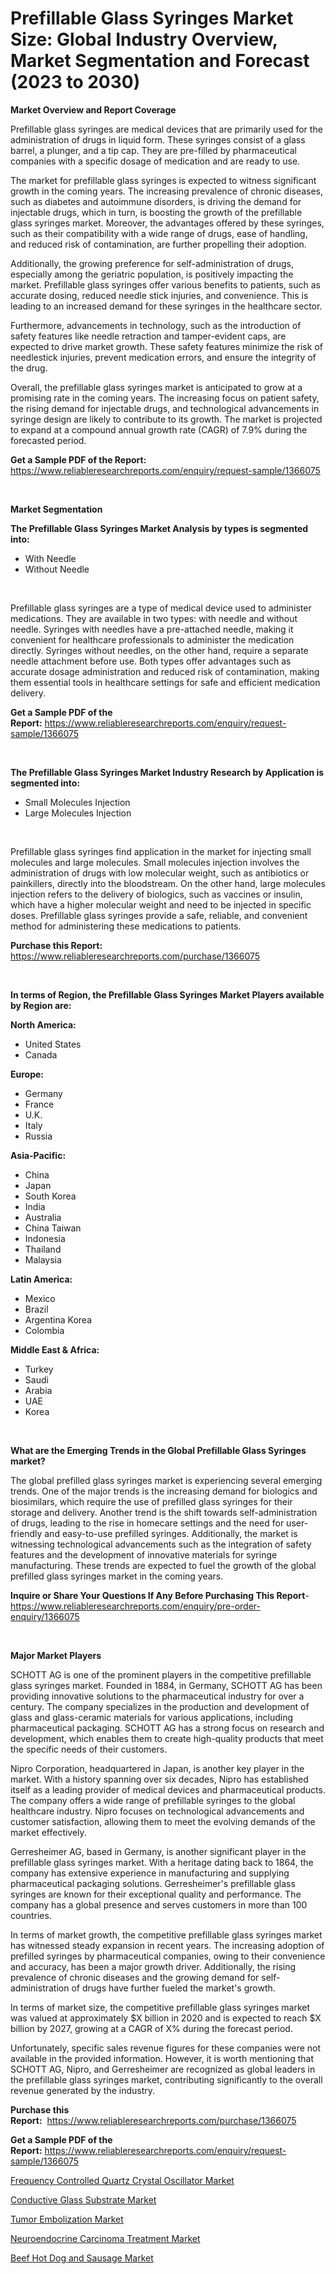 <p><h1>Prefillable Glass Syringes Market Size: Global Industry Overview, Market Segmentation and Forecast (2023 to 2030)</h1></p><p><strong>Market Overview and Report Coverage</strong></p>
<p><p>Prefillable glass syringes are medical devices that are primarily used for the administration of drugs in liquid form. These syringes consist of a glass barrel, a plunger, and a tip cap. They are pre-filled by pharmaceutical companies with a specific dosage of medication and are ready to use.</p><p>The market for prefillable glass syringes is expected to witness significant growth in the coming years. The increasing prevalence of chronic diseases, such as diabetes and autoimmune disorders, is driving the demand for injectable drugs, which in turn, is boosting the growth of the prefillable glass syringes market. Moreover, the advantages offered by these syringes, such as their compatibility with a wide range of drugs, ease of handling, and reduced risk of contamination, are further propelling their adoption.</p><p>Additionally, the growing preference for self-administration of drugs, especially among the geriatric population, is positively impacting the market. Prefillable glass syringes offer various benefits to patients, such as accurate dosing, reduced needle stick injuries, and convenience. This is leading to an increased demand for these syringes in the healthcare sector.</p><p>Furthermore, advancements in technology, such as the introduction of safety features like needle retraction and tamper-evident caps, are expected to drive market growth. These safety features minimize the risk of needlestick injuries, prevent medication errors, and ensure the integrity of the drug.</p><p>Overall, the prefillable glass syringes market is anticipated to grow at a promising rate in the coming years. The increasing focus on patient safety, the rising demand for injectable drugs, and technological advancements in syringe design are likely to contribute to its growth. The market is projected to expand at a compound annual growth rate (CAGR) of 7.9% during the forecasted period.</p></p>
<p><strong>Get a Sample PDF of the Report:</strong> <a href="https://www.reliableresearchreports.com/enquiry/request-sample/1366075">https://www.reliableresearchreports.com/enquiry/request-sample/1366075</a></p>
<p>&nbsp;</p>
<p><strong>Market Segmentation</strong></p>
<p><strong>The Prefillable Glass Syringes Market Analysis by types is segmented into:</strong></p>
<p><ul><li>With Needle</li><li>Without Needle</li></ul></p>
<p>&nbsp;</p>
<p><p>Prefillable glass syringes are a type of medical device used to administer medications. They are available in two types: with needle and without needle. Syringes with needles have a pre-attached needle, making it convenient for healthcare professionals to administer the medication directly. Syringes without needles, on the other hand, require a separate needle attachment before use. Both types offer advantages such as accurate dosage administration and reduced risk of contamination, making them essential tools in healthcare settings for safe and efficient medication delivery.</p></p>
<p><strong>Get a Sample PDF of the Report:</strong>&nbsp;<a href="https://www.reliableresearchreports.com/enquiry/request-sample/1366075">https://www.reliableresearchreports.com/enquiry/request-sample/1366075</a></p>
<p>&nbsp;</p>
<p><strong>The Prefillable Glass Syringes Market Industry Research by Application is segmented into:</strong></p>
<p><ul><li>Small Molecules Injection</li><li>Large Molecules Injection</li></ul></p>
<p>&nbsp;</p>
<p><p>Prefillable glass syringes find application in the market for injecting small molecules and large molecules. Small molecules injection involves the administration of drugs with low molecular weight, such as antibiotics or painkillers, directly into the bloodstream. On the other hand, large molecules injection refers to the delivery of biologics, such as vaccines or insulin, which have a higher molecular weight and need to be injected in specific doses. Prefillable glass syringes provide a safe, reliable, and convenient method for administering these medications to patients.</p></p>
<p><strong>Purchase this Report:</strong>&nbsp; <a href="https://www.reliableresearchreports.com/purchase/1366075">https://www.reliableresearchreports.com/purchase/1366075</a></p>
<p>&nbsp;</p>
<p><strong>In terms of Region, the Prefillable Glass Syringes Market Players available by Region are:</strong></p>
<p>
    <p> <strong> North America: </strong>
        <ul>
            <li>United States</li>
            <li>Canada</li>
        </ul>
        </p> 
    <p> <strong> Europe: </strong>
        <ul>
            <li>Germany</li>
            <li>France</li>
            <li>U.K.</li>
            <li>Italy</li>
            <li>Russia</li>
        </ul>
        </p> 
    <p> <strong> Asia-Pacific: </strong>
        <ul>
            <li>China</li>
            <li>Japan</li>
            <li>South Korea</li>
            <li>India</li>
            <li>Australia</li>
            <li>China Taiwan</li>
            <li>Indonesia</li>
            <li>Thailand</li>
            <li>Malaysia</li>
        </ul>
        </p> 
    <p> <strong> Latin America: </strong>
        <ul>
            <li>Mexico</li>
            <li>Brazil</li>
            <li>Argentina Korea</li>
            <li>Colombia</li>
        </ul>
        </p> 
    <p> <strong> Middle East & Africa: </strong>
        <ul>
            <li>Turkey</li>
            <li>Saudi</li>
            <li>Arabia</li>
            <li>UAE</li>
            <li>Korea</li>
        </ul>
    </p>
    </p>
<p>&nbsp;</p>
<p><strong>What are the Emerging Trends in the Global Prefillable Glass Syringes market?</strong></p>
<p><p>The global prefilled glass syringes market is experiencing several emerging trends. One of the major trends is the increasing demand for biologics and biosimilars, which require the use of prefilled glass syringes for their storage and delivery. Another trend is the shift towards self-administration of drugs, leading to the rise in homecare settings and the need for user-friendly and easy-to-use prefilled syringes. Additionally, the market is witnessing technological advancements such as the integration of safety features and the development of innovative materials for syringe manufacturing. These trends are expected to fuel the growth of the global prefilled glass syringes market in the coming years.</p></p>
<p><strong>Inquire or Share Your Questions If Any Before Purchasing This Report</strong>- <a href="https://www.reliableresearchreports.com/enquiry/pre-order-enquiry/1366075">https://www.reliableresearchreports.com/enquiry/pre-order-enquiry/1366075</a></p>
<p>&nbsp;</p>
<p><strong>Major Market Players</strong></p>
<p><p>SCHOTT AG is one of the prominent players in the competitive prefillable glass syringes market. Founded in 1884, in Germany, SCHOTT AG has been providing innovative solutions to the pharmaceutical industry for over a century. The company specializes in the production and development of glass and glass-ceramic materials for various applications, including pharmaceutical packaging. SCHOTT AG has a strong focus on research and development, which enables them to create high-quality products that meet the specific needs of their customers.</p><p>Nipro Corporation, headquartered in Japan, is another key player in the market. With a history spanning over six decades, Nipro has established itself as a leading provider of medical devices and pharmaceutical products. The company offers a wide range of prefillable syringes to the global healthcare industry. Nipro focuses on technological advancements and customer satisfaction, allowing them to meet the evolving demands of the market effectively.</p><p>Gerresheimer AG, based in Germany, is another significant player in the prefillable glass syringes market. With a heritage dating back to 1864, the company has extensive experience in manufacturing and supplying pharmaceutical packaging solutions. Gerresheimer's prefillable glass syringes are known for their exceptional quality and performance. The company has a global presence and serves customers in more than 100 countries.</p><p>In terms of market growth, the competitive prefillable glass syringes market has witnessed steady expansion in recent years. The increasing adoption of prefilled syringes by pharmaceutical companies, owing to their convenience and accuracy, has been a major growth driver. Additionally, the rising prevalence of chronic diseases and the growing demand for self-administration of drugs have further fueled the market's growth.</p><p>In terms of market size, the competitive prefillable glass syringes market was valued at approximately $X billion in 2020 and is expected to reach $X billion by 2027, growing at a CAGR of X% during the forecast period.</p><p>Unfortunately, specific sales revenue figures for these companies were not available in the provided information. However, it is worth mentioning that SCHOTT AG, Nipro, and Gerresheimer are recognized as global leaders in the prefillable glass syringes market, contributing significantly to the overall revenue generated by the industry.</p></p>
<p><strong>Purchase this Report:</strong>&nbsp;&nbsp;<a href="https://www.reliableresearchreports.com/purchase/1366075">https://www.reliableresearchreports.com/purchase/1366075</a></p>
<p></p>
<p><strong>Get a Sample PDF of the Report:</strong>&nbsp;<a href="https://www.reliableresearchreports.com/enquiry/request-sample/1366075">https://www.reliableresearchreports.com/enquiry/request-sample/1366075</a></p>
<p><p><a href="https://www.linkedin.com/pulse/frequency-controlled-quartz-crystal-oscillator-market-size-7hryc/">Frequency Controlled Quartz Crystal Oscillator Market</a></p><p><a href="https://www.linkedin.com/pulse/conductive-glass-substrate-market-research-report-unlocks-mheue/">Conductive Glass Substrate Market</a></p><p><a href="https://medium.com/@staceyhilll3626/tumor-embolization-market-size-cagr-trends-2024-2030-d55626b4d512">Tumor Embolization Market</a></p><p><a href="https://medium.com/@eloisadavis6326/neuroendocrine-carcinoma-treatment-market-size-cagr-trends-2024-2030-9a4cd9c857d4">Neuroendocrine Carcinoma Treatment Market</a></p><p><a href="https://www.linkedin.com/pulse/beef-hot-dog-sausage-market-research-report-provides-thorough-zzanc/">Beef Hot Dog and Sausage Market</a></p></p>